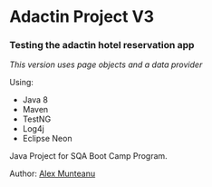 # Adactin Project V3
### Testing the adactin hotel reservation app
_This version uses page objects and a data provider_

Using:
* Java 8
* Maven
* TestNG
* Log4j
* Eclipse Neon

Java Project for SQA Boot Camp Program.

Author: [Alex Munteanu](amunteanu88@gmail.com)
